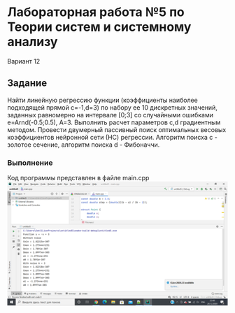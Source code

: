 # Лабораторная работа №5 по Теории систем и системному анализу
Вариант 12
## Задание
Найти линейную регрессию функции (коэффициенты наиболее подходящей прямой c=-1,d=3) по набору ее 10 дискретных значений, заданных равномерно на интервале [0;3] со случайными ошибками e=Arnd(-0.5;0.5), A=3. Выполнить расчет параметров c,d градиентным методом. Провести двумерный пассивный поиск оптимальных весовых коэффициентов нейронной сети (НС) регрессии. Алгоритм поисха с - золотое сечение, алгоритм поиска d - Фибоначчи.
### Выполнение
Код программы представлен в файле main.cpp
![](https://github.com/nikolaevaaa/tsisa05/blob/main/lab05.png?raw=true)
